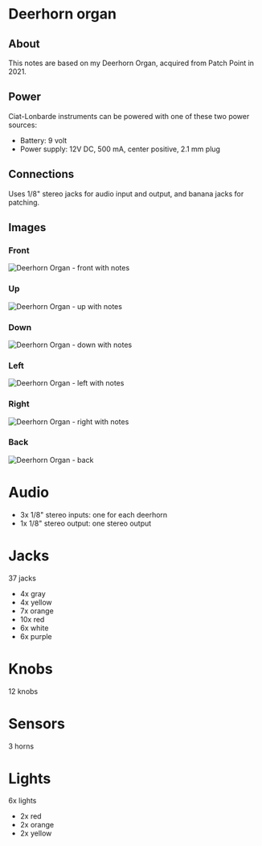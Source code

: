 # Deerhorn organ

## About

This notes are based on my Deerhorn Organ, acquired from Patch Point in 2021.

## Power

Ciat-Lonbarde instruments can be powered with one of these two power sources:

* Battery: 9 volt
* Power supply: 12V DC, 500 mA, center positive, 2.1 mm plug

## Connections

Uses 1/8" stereo jacks for audio input and output, and banana jacks for patching. 

## Images

### Front

<!-- ![Deerhorn Organ - front](../images/deerhorn-organ-front.jpg "Deerhorn Organ - front") -->

![Deerhorn Organ - front with notes](../images/deerhorn-organ-front-notes.jpg "Deerhorn Organ - front with notes")

### Up

<!-- ![Deerhorn Organ - up](../images/deerhorn-organ-up.jpg "Deerhorn Organ - up") -->

![Deerhorn Organ - up with notes](../images/deerhorn-organ-up-notes.jpg "Deerhorn Organ - up with notes")

### Down

<!-- ![Deerhorn Organ - down](../images/deerhorn-organ-down.jpg "Deerhorn Organ - down") -->

![Deerhorn Organ - down with notes](../images/deerhorn-organ-down-notes.jpg "Deerhorn Organ - down with notes")

### Left

<!-- ![Deerhorn Organ - left](../images/deerhorn-organ-left.jpg "Deerhorn Organ - left") -->

![Deerhorn Organ - left with notes](../images/deerhorn-organ-left-notes.jpg "Deerhorn Organ - left with notes")

### Right

<!-- ![Deerhorn Organ - right](../images/deerhorn-organ-right.jpg "Deerhorn Organ - right") -->

![Deerhorn Organ - right with notes](../images/deerhorn-organ-right-notes.jpg "Deerhorn Organ - right with notes")

### Back

![Deerhorn Organ - back](../images/deerhorn-organ-back.jpg "Deerhorn Organ - back")

# Audio

* 3x 1/8" stereo inputs: one for each deerhorn
* 1x 1/8" stereo output: one stereo output

# Jacks


37 jacks

* 4x gray
* 4x yellow
* 7x orange
* 10x red
* 6x white
* 6x purple

# Knobs

12 knobs

# Sensors

3 horns

# Lights

6x lights

* 2x red
* 2x orange
* 2x yellow
